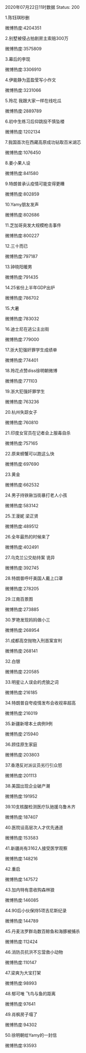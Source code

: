 2020年07月22日11时数据
Status: 200

1.陈钰琪秒删

微博热度:4204351

2.别墅被侵占拍剧房主索赔300万

微博热度:3575809

3.幕后的李现

微博热度:3306910

4.伊能静为蓝盈莹写小作文

微博热度:3231066

5.玲花 我跟大家一样在线吃瓜

微博热度:2889789

6.初中生练习后仰跳投不慎坠楼

微博热度:1202134

7.我国首次在西藏高原成功钻取百米湖芯

微博热度:1076450

8.姜小果人设

微博热度:841580

9.特朗普承认疫情可能变得更糟

微博热度:802859

10.Yamy朋友发声

微博热度:802686

11.芝加哥突发大规模枪击事件

微博热度:800227

12.三十而已

微博热度:797187

13.钟晓阳暖男

微博热度:791435

14.25省份上半年GDP出炉

微博热度:786702

15.大暑

微博热度:783032

16.迪士尼在逃公主出街

微博热度:779000

17.浙大犯强奸罪学生成绩单

微博热度:774401

18.玲花点赞diss徐明朝微博

微博热度:771103

19.浙大犯强奸罪学生

微博热度:763236

20.杭州失踪女子

微博热度:760810

21.印度女官员在记者会上服毒自杀

微博热度:757165

22.原来螃蟹可以跑这么快

微博热度:697690

23.黄金

微博热度:662532

24.男子持铁锹当街暴打老人小孩

微博热度:583142

25.王漫妮 梁正贤

微博热度:489512

26.全年最热的时候来了

微博热度:402491

27.乌克兰公交劫持案 诡异

微博热度:392745

28.特朗普呼吁美国人戴上口罩

微博热度:278205

29.江南百景图

微博热度:273885

30.罗艳发现妈妈做小三

微博热度:268954

31.成都高空抛物入刑首案宣判

微博热度:268141

32.白银

微博热度:220585

33.明星让人误会的虎狼之词

微博热度:216185

34.特朗普自夸疫情发布会收视率超高

微博热度:216019

35.新疆新增本土病例9例

微博热度:215940

36.顾佳原生家庭

微博热度:203803

37.香港反对派议员劣行引众怒

微博热度:201113

38.美国出现企业破产潮

微博热度:191952

39.10支核酸检测医疗队驰援乌鲁木齐

微博热度:187407

40.医院设高层次人才优先通道

微博热度:153583

41.新疆尚有3162人接受医学观察

微博热度:148216

42.重启

微博热度:147572

43.加内特有意收购森林狼

微博热度:146085

44.90后小伙保持5项吉尼斯纪录

微博热度:144789

45.丹麦法罗群岛数百鲸鱼和海豚被捕杀

微博热度:112424

46.消防员抗洪不忘营救小动物

微博热度:110147

47.梁爽为大宝打架

微博热度:98993

48.郁可唯 飞鸟与鱼的距离

微博热度:97641

49.肖枫房子塌了

微博热度:94302

50.徐明朝给Yamy的一封信

微博热度:93593

